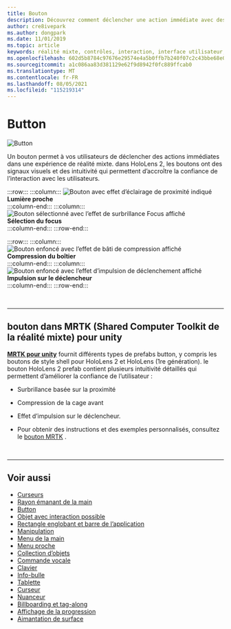 ```yaml
---
title: Bouton
description: Découvrez comment déclencher une action immédiate avec des boutons, qui est l’un des composants fondamentaux de la réalité mixte.
author: cre8ivepark
ms.author: dongpark
ms.date: 11/01/2019
ms.topic: article
keywords: réalité mixte, contrôles, interaction, interface utilisateur, expérience utilisateur, casque de réalité mixte, casque de réalité windows mixte, casque de réalité virtuelle, HoloLens, MRTK, Shared Computer Toolkit de la réalité mixte, bouton
ms.openlocfilehash: 602d5b8784c97676e29574e4a5b0ffb7b240f07c2c43bbe68e0f8bc49db9dd1f
ms.sourcegitcommit: a1c086aa83d381129e62f9d8942f0fc889ffcab0
ms.translationtype: MT
ms.contentlocale: fr-FR
ms.lasthandoff: 08/05/2021
ms.locfileid: "115219314"
---
```

# <a name="button"></a>Button

![Button](images/UX_Hero_Button.jpg)

Un bouton permet à vos utilisateurs de déclencher des actions immédiates dans une expérience de réalité mixte. dans HoloLens 2, les boutons ont des signaux visuels et des intuitivité qui permettent d’accroître la confiance de l’interaction avec les utilisateurs. 

:::row:::
    :::column:::
       ![Bouton avec effet d’éclairage de proximité indiqué](images/UX_Button_Affordance_ProximityLight.jpg)<br>
       **Lumière proche**<br>
    :::column-end:::
    :::column:::
       ![Bouton sélectionné avec l’effet de surbrillance Focus affiché](images/UX_Button_Affordance_FocusHighlight.jpg)<br>
        **Sélection du focus**<br>
    :::column-end:::
:::row-end:::

:::row:::
    :::column:::
       ![Bouton enfoncé avec l’effet de bâti de compression affiché](images/UX_Button_Affordance_Compression.jpg)<br>
       **Compression du boîtier**<br>
    :::column-end:::
    :::column:::
       ![Bouton enfoncé avec l’effet d’impulsion de déclenchement affiché](images/UX_Button_Affordance_Pulse.jpg)<br>
        **Impulsion sur le déclencheur**<br>
    :::column-end:::
:::row-end:::

<br>

---

## <a name="button-in-mrtkmixed-reality-toolkit-for-unity"></a>bouton dans MRTK (Shared Computer Toolkit de la réalité mixte) pour unity
**[MRTK pour unity](https://github.com/Microsoft/MixedRealityToolkit-Unity)** fournit différents types de prefabs button, y compris les boutons de style shell pour HoloLens 2 et HoloLens (1re génération). le bouton HoloLens 2 prefab contient plusieurs intuitivité détaillés qui permettent d’améliorer la confiance de l’utilisateur :

* Surbrillance basée sur la proximité
* Compression de la cage avant
* Effet d’impulsion sur le déclencheur.

* Pour obtenir des instructions et des exemples personnalisés, consultez le [bouton MRTK](/windows/mixed-reality/mrtk-unity/features/ux-building-blocks/button) .

<br>

---

## <a name="see-also"></a>Voir aussi

* [Curseurs](cursors.md)
* [Rayon émanant de la main](point-and-commit.md)
* [Button](button.md)
* [Objet avec interaction possible](interactable-object.md)
* [Rectangle englobant et barre de l’application](app-bar-and-bounding-box.md)
* [Manipulation](direct-manipulation.md)
* [Menu de la main](hand-menu.md)
* [Menu proche](near-menu.md)
* [Collection d’objets](object-collection.md)
* [Commande vocale](voice-input.md)
* [Clavier](keyboard.md)
* [Info-bulle](tooltip.md)
* [Tablette](slate.md)
* [Curseur](slider.md)
* [Nuanceur](shader.md)
* [Billboarding et tag-along](billboarding-and-tag-along.md)
* [Affichage de la progression](progress.md)
* [Aimantation de surface](surface-magnetism.md)